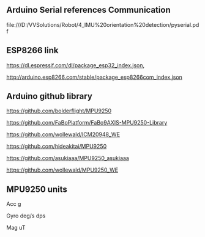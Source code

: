 ## Arduino Serial references Communication 
file:///D:/VVSolutions/Robot/4_IMU%20orientation%20detection/pyserial.pdf

## ESP8266 link

https://dl.espressif.com/dl/package_esp32_index.json,

http://arduino.esp8266.com/stable/package_esp8266com_index.json
## Arduino github library

https://github.com/bolderflight/MPU9250

https://github.com/FaBoPlatform/FaBo9AXIS-MPU9250-Library

https://github.com/wollewald/ICM20948_WE

https://github.com/hideakitai/MPU9250

https://github.com/asukiaaa/MPU9250_asukiaaa

https://github.com/wollewald/MPU9250_WE

## MPU9250 units 

Acc g

Gyro deg/s dps

Mag uT
